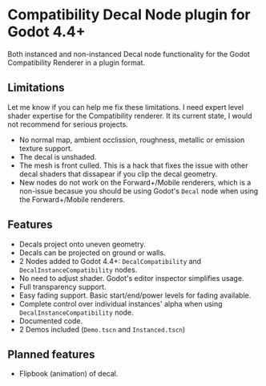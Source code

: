 # Compatibility Decal Node plugin for Godot 4.4+

Both instanced and non-instanced Decal node functionality for the Godot Compatibility Renderer 
in a plugin format.

## Limitations

Let me know if you can help me fix these limitations.  I need expert level shader expertise for the Compatibility renderer. 
It its current state, I would not recommend for serious projects.

- No normal map, ambient occlission, roughness, metallic or emission texture support.
- The decal is unshaded.
- The mesh is front culled.  This is a hack that fixes the issue with other decal shaders that 
dissapear if you clip the decal geometry.
- New nodes do not work on the Forward+/Mobile renderers, which is a non-issue becasue you should be using Godot's `Decal` node when using the Forward+/Mobile renderers.

## Features

- Decals project onto uneven geometry.
- Decals can be projected on ground or walls.
- 2 Nodes added to Godot 4.4+: `DecalCompatibility` and `DecalInstanceCompatibility` nodes.
- No need to adjust shader.  Godot's editor inspector simplifies usage.
- Full transparency support.
- Easy fading support. Basic start/end/power levels for fading available.
- Complete control over individual instances' alpha when using `DecalInstanceCompatibility` node.
- Documented code.
- 2 Demos included (`Demo.tscn` and `Instanced.tscn`)

## Planned features

- Flipbook (animation) of decal.
